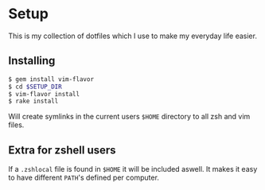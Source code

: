 Setup
=====

This is my collection of dotfiles which I use to make my everyday life easier.

Installing
----------

``` bash
$ gem install vim-flavor
$ cd $SETUP_DIR
$ vim-flavor install
$ rake install
```

Will create symlinks in the current users `$HOME` directory to all zsh and vim files.

Extra for zshell users
----------------------

If a `.zshlocal` file is found in `$HOME` it will be included aswell. It makes it easy
to have different `PATH`'s defined per computer.
